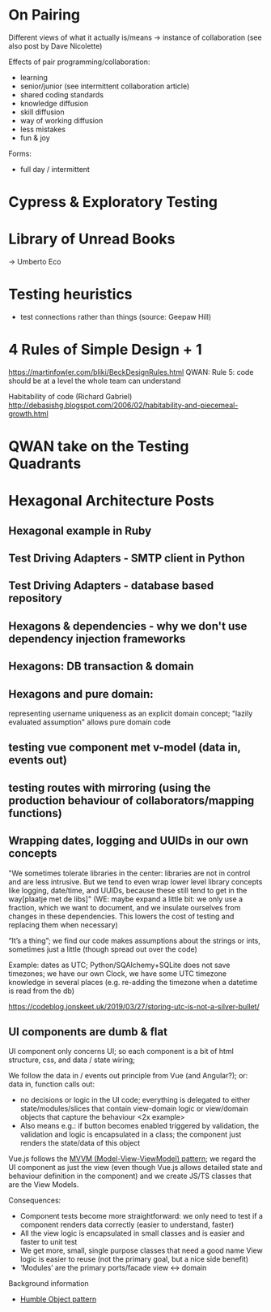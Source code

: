 # On Pairing

Different views of what it actually is/means
-> instance of collaboration (see also post by Dave Nicolette)

Effects of pair programming/collaboration:
- learning
- senior/junior (see intermittent collaboration article)
- shared coding standards
- knowledge diffusion
- skill diffusion
- way of working diffusion
- less mistakes
- fun & joy

Forms:
- full day / intermittent

# Cypress & Exploratory Testing

# Library of Unread Books

-> Umberto Eco

# Testing heuristics

- test connections rather than things (source: Geepaw Hill)

# 4 Rules of Simple Design + 1

https://martinfowler.com/bliki/BeckDesignRules.html
QWAN: Rule 5: code should be at a level the whole team can understand

Habitability of code (Richard Gabriel)
http://debasishg.blogspot.com/2006/02/habitability-and-piecemeal-growth.html 

# QWAN take on the Testing Quadrants


# Hexagonal Architecture Posts

## Hexagonal example in Ruby

## Test Driving Adapters - SMTP client in Python

## Test Driving Adapters - database based repository

## Hexagons & dependencies - why we don't use dependency injection frameworks

## Hexagons: DB transaction & domain

## Hexagons and pure domain:

representing username uniqueness as an explicit domain concept; "lazily evaluated assumption" allows pure domain code

## testing vue component met v-model (data in, events out)

## testing routes with mirroring (using the production behaviour of collaborators/mapping functions)

## Wrapping dates, logging and UUIDs in our own concepts

"We sometimes tolerate libraries in the center: libraries are not in control and are less intrusive. But we tend to even wrap lower level library concepts like logging, date/time, and UUIDs, because these still tend to get in the way[plaatje met de libs]" (WE: maybe expand a little bit: we only use a fraction, which we want to document, and we insulate ourselves from changes in these dependencies. This lowers the cost of testing and replacing them when necessary)

“It’s a thing”; we find our code makes assumptions about the strings or ints, sometimes just a little (though spread out over the code)

Example: dates as UTC; Python/SQAlchemy+SQLite does not save timezones; we have our own Clock, we have some UTC timezone knowledge in several places (e.g. re-adding the timezone when a datetime is read from the db)

https://codeblog.jonskeet.uk/2019/03/27/storing-utc-is-not-a-silver-bullet/


## UI components are dumb & flat

UI component only concerns UI; so each component is a bit of html structure, css, and data / state wiring; 

We follow the data in / events out principle from Vue (and Angular?); or: data in, function calls out:
- no decisions or logic in the UI code; everything is delegated to either state/modules/slices that contain view-domain logic or view/domain objects that capture the behaviour
  <2x example>
- Also means e.g.: if button becomes enabled triggered by validation, the validation and logic is encapsulated in a class; the component just renders the state/data of this object

Vue.js follows the [MVVM (Model-View-ViewModel) pattern](https://docs.microsoft.com/en-us/xamarin/xamarin-forms/enterprise-application-patterns/mvvm); we regard the UI component as just the view (even though Vue.js allows detailed state and behaviour definition in the component) and we create JS/TS classes that are the View Models.

Consequences:
- Component tests become more straightforward: we only need to test if a component renders data correctly (easier to understand, faster)
- All the view logic is encapsulated in small classes and is easier and faster to unit test
- We get more, small, single purpose classes that need a good name
View logic is easier to reuse (not the primary goal, but a nice side benefit)
- ‘Modules’ are the primary ports/facade view <-> domain

Background information
- [Humble Object pattern](https://martinfowler.com/bliki/HumbleObject.html)
